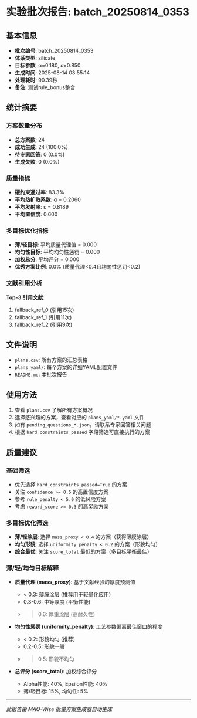 # 实验批次报告: batch_20250814_0353

## 基本信息

- **批次编号**: batch_20250814_0353
- **体系类型**: silicate
- **目标参数**: α=0.180, ε=0.850
- **生成时间**: 2025-08-14 03:55:14
- **处理耗时**: 90.39秒
- **备注**: 测试rule_bonus整合

## 统计摘要

### 方案数量分布
- **总方案数**: 24
- **成功生成**: 24 (100.0%)
- **待专家回答**: 0 (0.0%)
- **生成失败**: 0 (0.0%)

### 质量指标
- **硬约束通过率**: 83.3%
- **平均热扩散系数**: α = 0.2060
- **平均发射率**: ε = 0.8189
- **平均置信度**: 0.600

### 多目标优化指标
- **薄/轻目标**: 平均质量代理值 = 0.000
- **均匀性目标**: 平均均匀性惩罚 = 0.000
- **加权总分**: 平均评分 = 0.000
- **优秀方案比例**: 0.0% (质量代理<0.4且均匀性惩罚<0.2)

### 文献引用分析

**Top-3 引用文献**:
1. fallback_ref_0 (引用15次)
2. fallback_ref_1 (引用11次)
3. fallback_ref_2 (引用9次)

## 文件说明

- `plans.csv`: 所有方案的汇总表格
- `plans_yaml/`: 每个方案的详细YAML配置文件
- `README.md`: 本批次报告

## 使用方法

1. 查看 `plans.csv` 了解所有方案概况
2. 选择感兴趣的方案，查看对应的 `plans_yaml/*.yaml` 文件
3. 如有 `pending_questions_*.json`，请联系专家回答相关问题
4. 根据 `hard_constraints_passed` 字段筛选可直接执行的方案

## 质量建议

### 基础筛选
- 优先选择 `hard_constraints_passed=True` 的方案
- 关注 `confidence >= 0.5` 的高置信度方案
- 参考 `rule_penalty < 5.0` 的低风险方案
- 考虑 `reward_score >= 0.3` 的高奖励方案

### 多目标优化筛选
- **薄/轻涂层**: 选择 `mass_proxy < 0.4` 的方案（获得薄膜涂层）
- **均匀形貌**: 选择 `uniformity_penalty < 0.2` 的方案（形貌均匀）
- **综合最优**: 关注 `score_total` 最低的方案（多目标平衡最佳）

### 薄/轻/均匀目标解释
- **质量代理 (mass_proxy)**: 基于文献经验的厚度预测值
  - < 0.3: 薄膜涂层 (推荐用于轻量化应用)
  - 0.3-0.6: 中等厚度 (平衡性能)
  - > 0.6: 厚重涂层 (高耐久性)
  
- **均匀性惩罚 (uniformity_penalty)**: 工艺参数偏离最佳窗口的程度
  - < 0.2: 形貌均匀 (推荐)
  - 0.2-0.5: 形貌一般
  - > 0.5: 形貌不均匀

- **总评分 (score_total)**: 加权综合评分
  - Alpha性能: 40%, Epsilon性能: 40%
  - 薄/轻目标: 15%, 均匀性: 5%

---
*此报告由 MAO-Wise 批量方案生成器自动生成*
